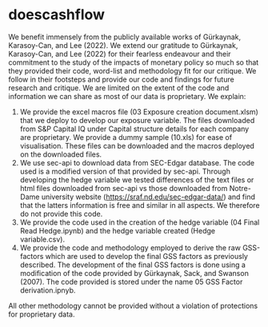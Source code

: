 # doescashflow
We benefit immensely from the publicly available works of Gürkaynak, Karasoy-Can, and Lee (2022). We extend our gratitude to Gürkaynak, Karasoy-Can, and Lee (2022) for their fearless endeavour and their commitment to the study of the impacts of monetary policy so much so that they provided their code, word-list and methodology fit for our critique. We follow in their footsteps and provide our code and findings for future research and critique. We are limited on the extent of the code and information we can share as most of our data is proprietary. We explain:
1. We provide the excel macros file (03 Exposure creation document.xlsm) that we deploy to develop our exposure variable. The files downloaded from S&P Capital IQ under Capital structure details for each company are proprietary. We provide a dummy sample (10.xls) for ease of visualisation. These files can be downloaded and the macros deployed on the downloaded files.
2. We use sec-api to download data from SEC-Edgar database. The code used is a modified version of that provided by sec-api. Through developing the hedge variable we tested differences of the text files or html files downloaded from sec-api vs those downloaded from Notre-Dame university website (https://sraf.nd.edu/sec-edgar-data/) and find that the latters information is free and similar in all aspects. We therefore do not provide this code.
3. We provide the code used in the creation of the hedge variable (04 Final Read Hedge.ipynb) and the hedge variable created (Hedge variable.csv).
4. We provide the code and methodology employed to derive the raw GSS-factors which are used to develop the final GSS factors as previously described. The development of the final GSS factors is done using a modification of the code provided by Gürkaynak, Sack, and Swanson (2007). The code provided is stored under the name 05 GSS Factor derivation.ipnyb.

All other methodology cannot be provided without a violation of protections for proprietary data.
